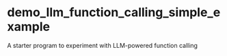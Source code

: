 # demo_llm_function_calling_simple_example
A starter program to experiment with LLM-powered function calling
